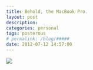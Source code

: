 ```yaml
---
title: Behold, the MacBook Pro. 
layout: post
description:  
categories: personal
tags: posterous
# permalink: /blog/#####
date: 2012-07-12 14:57:00
---
```


![](/img/2012/07/42900346-image.jpg)